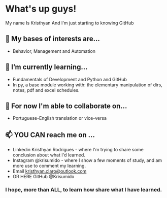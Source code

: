  # What's up guys!

  My name Is Kristhyan 
  And I'm just starting to knowing GitHub


  ## 👀 My bases of interests are...
- Behavior, Management and Automation
## 🌱 I’m currently learning...
 - Fundamentals of Development and Python and GitHub 
 - In py, a base module working with: the elementary manipulation of dirs, notes, pdf and excel schedules.
## 💞️ For now I'm able to collaborate on...
 - Portuguese-English translation or vice-versa
## 📫 YOU CAN reach me on ...
 - Linkedin Kristhyan Rodrigues - where I'm trying to share some conclusion about what I'd learned.
 - Instagram @krisumido - where I show a few moments of study, and am more use to comment my learning.
 - Email kristhyan.claro@outlook.com
 - OR HERE  GitHub @Krisumido

### I hope, more than ALL, to learn how share what I have learned. 
<!---
Krisumido/Krisumido is a ✨ special ✨ repository because its `README.md` (this file) appears on your GitHub profile.
You can click the Preview link to take a look at your changes.
--->
